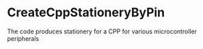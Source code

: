 # CreateCppStationeryByPin 
The code produces stationery for a CPP for various microcontroller peripherals